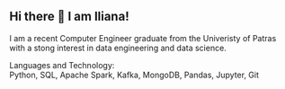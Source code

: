 ## Hi there 👋 I am Iliana!

I am a recent Computer Engineer graduate from the Univeristy of Patras with a stong interest in data engineering and data science.

Languages and Technology:  
Python, SQL, Apache Spark, Kafka, MongoDB, Pandas, Jupyter, Git



